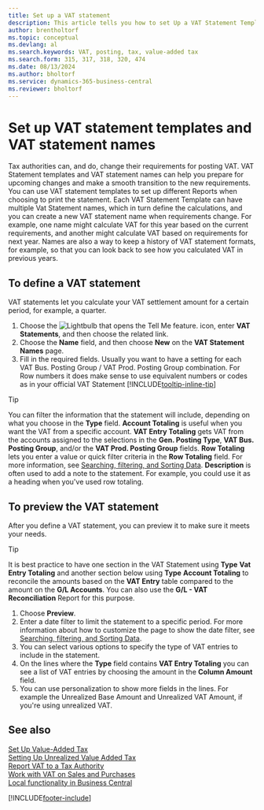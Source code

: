 ```yaml
---
title: Set up a VAT statement
description: This article tells you how to set Up a VAT Statement Template and VAT Statement Names to meet changing tax authority requirements.
author: brentholtorf
ms.topic: conceptual
ms.devlang: al
ms.search.keywords: VAT, posting, tax, value-added tax
ms.search.form: 315, 317, 318, 320, 474
ms.date: 08/13/2024
ms.author: bholtorf
ms.service: dynamics-365-business-central
ms.reviewer: bholtorf
---
```


# Set up VAT statement templates and VAT statement names

Tax authorities can, and do, change their requirements for posting VAT. VAT Statement templates and VAT statement names can help you prepare for upcoming changes and make a smooth transition to the new requirements. You can use VAT statement templates to set up different Reports when choosing to print the statement. Each VAT Statement Template can have multiple Vat Statement names, which in turn define the calculations, and you can create a new VAT statement name when requirements change. For example, one name might calculate VAT for this year based on the current requirements, and another might calculate VAT based on requirements for next year. Names are also a way to keep a history of VAT statement formats, for example, so that you can look back to see how you calculated VAT in previous years.

## To define a VAT statement

VAT statements let you calculate your VAT settlement amount for a certain period, for example, a quarter.

1. Choose the ![Lightbulb that opens the Tell Me feature.](media/ui-search/search_small.png "Tell me what you want to do") icon, enter **VAT Statements**, and then choose the related link.  
2. Choose the **Name** field, and then choose **New** on the **VAT Statement Names** page.
3. Fill in the required fields. Usually you want to have a setting for each VAT Bus. Posting Group / VAT Prod. Posting Group combination. For Row numbers it does make sense to use equivalent numbers or codes as in your official VAT Statement [!INCLUDE[tooltip-inline-tip](includes/tooltip-inline-tip_md.md)]  

> [!Tip]
> You can filter the information that the statement will include, depending on what you choose in the **Type** field. **Account Totaling** is useful when you want the VAT from a specific account.
**VAT Entry Totaling** gets VAT from the accounts assigned to the selections in the **Gen. Posting Type**, **VAT Bus. Posting Group**, and/or the **VAT Prod. Posting Group** fields. **Row Totaling** lets you enter a value or quick filter criteria in the **Row Totaling** field. For more information, see [Searching, filtering, and Sorting Data](ui-enter-criteria-filters.md). **Description** is often used to add a note to the statement. For example, you could use it as a heading when you've used row totaling.

## To preview the VAT statement

After you define a VAT statement, you can preview it to make sure it meets your needs.
> [!Tip]
> It is best practice to have one section in the VAT Statement using **Type** **Vat Entry Totaling** and another section below using **Type** **Account Totaling** to reconcile the amounts based on the **VAT Entry** table compared to the amount on the **G/L Accounts**. You can also use the **G/L - VAT Reconciliation** Report for this purpose.

1. Choose **Preview**.
2. Enter a date filter to limit the statement to a specific period. For more information about how to customize the page to show the date filter, see [Searching, filtering, and Sorting Data](ui-enter-criteria-filters.md).
3. You can select various options to specify the type of VAT entries to include in the statement.
4. On the lines where the **Type** field contains **VAT Entry Totaling** you can see a list of VAT entries by choosing the amount in the **Column Amount** field.
5. You can use personalization to show more fields in the lines. For example the Unrealized Base Amount and Unrealized VAT Amount, if you're using unrealized VAT.

## See also

[Set Up Value-Added Tax](finance-setup-vat.md)    
[Setting Up Unrealized Value Added Tax](finance-setup-unrealized-vat.md)    
[Report VAT to a Tax Authority](finance-how-report-vat.md)    
[Work with VAT on Sales and Purchases](finance-work-with-vat.md)    
[Local functionality in Business Central](about-localization.md)  


[!INCLUDE[footer-include](includes/footer-banner.md)]
